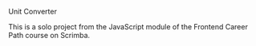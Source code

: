 Unit Converter

This is a solo project from the JavaScript module of the Frontend Career Path course on Scrimba.
